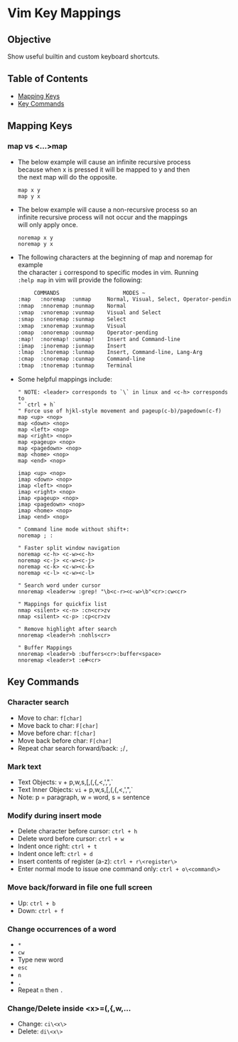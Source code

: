 # Vim Key Mappings

## Objective
Show useful builtin and custom keyboard shortcuts.

## Table of Contents
- [Mapping Keys](#mapping-keys)
- [Key Commands](#key-commands)

## Mapping Keys
### map vs \<...\>map
- The below example will cause an infinite recursive process \
  because when x is pressed it will be mapped to y and then \
  the next map will do the opposite.
  ```vim
  map x y
  map y x
  ```

- The below example will cause a non-recursive process so an \
  infinite recursive process will not occur and the mappings \
  will only apply once.
  ```vim
  noremap x y
  noremap y x
  ```

- The following characters at the beginning of map and noremap for example \
  the character `i` correspond to specific modes in vim. Running \
  `:help map` in vim will provide the following:
  ```txt
       COMMANDS                    MODES ~
  :map   :noremap  :unmap     Normal, Visual, Select, Operator-pending
  :nmap  :nnoremap :nunmap    Normal
  :vmap  :vnoremap :vunmap    Visual and Select
  :smap  :snoremap :sunmap    Select
  :xmap  :xnoremap :xunmap    Visual
  :omap  :onoremap :ounmap    Operator-pending
  :map!  :noremap! :unmap!    Insert and Command-line
  :imap  :inoremap :iunmap    Insert
  :lmap  :lnoremap :lunmap    Insert, Command-line, Lang-Arg
  :cmap  :cnoremap :cunmap    Command-line
  :tmap  :tnoremap :tunmap    Terminal
  ```

- Some helpful mappings include:
  ```vim
  " NOTE: <leader> corresponds to `\` in linux and <c-h> corresponds to
  " `ctrl + h`
  " Force use of hjkl-style movement and pageup(c-b)/pagedown(c-f)
  map <up> <nop>
  map <down> <nop>
  map <left> <nop>
  map <right> <nop>
  map <pageup> <nop>
  map <pagedown> <nop>
  map <home> <nop>
  map <end> <nop>

  imap <up> <nop>
  imap <down> <nop>
  imap <left> <nop>
  imap <right> <nop>
  imap <pageup> <nop>
  imap <pagedown> <nop>
  imap <home> <nop>
  imap <end> <nop>

  " Command line mode without shift+:
  noremap ; :

  " Faster split window navigation
  noremap <c-h> <c-w><c-h>
  noremap <c-j> <c-w><c-j>
  noremap <c-k> <c-w><c-k>
  noremap <c-l> <c-w><c-l>

  " Search word under cursor
  nnoremap <leader>w :grep! "\b<c-r><c-w>\b"<cr>:cw<cr>

  " Mappings for quickfix list
  nmap <silent> <c-n> :cn<cr>zv
  nmap <silent> <c-p> :cp<cr>zv

  " Remove highlight after search
  nnoremap <leader>h :nohls<cr>

  " Buffer Mappings
  nnoremap <leader>b :buffers<cr>:buffer<space>
  nnoremap <leader>t :e#<cr>
  ```

## Key Commands
### Character search
- Move to char: `f[char]`
- Move back to char: `F[char]`
- Move before char: `f[char]`
- Move back before char: `F[char]`
- Repeat char search forward/back: `;`/`,`

### Mark text
- Text Objects: `v` + p,w,s,[,(,{,<,',",\`
- Text Inner Objects: `vi` + p,w,s,[,(,{,<,',",\`
- Note: p = paragraph, w = word, s = sentence

### Modify during insert mode
- Delete character before cursor: `ctrl + h`
- Delete word before cursor: `ctrl + w`
- Indent once right: `ctrl + t`
- Indent once left: `ctrl + d`
- Insert contents of register (a-z): `ctrl + r\<register\>`
- Enter normal mode to issue one command only: `ctrl + o\<command\>`

### Move back/forward in file one full screen
- Up: `ctrl + b`
- Down: `ctrl + f`

### Change occurrences of a word
- `*`
- `cw`
- Type new word
- `esc`
- `n`
- `.`
- Repeat `n` then `.`

### Change/Delete inside \<x\>=(,{,w,...
- Change: `ci\<x\>`
- Delete: `di\<x\>`
